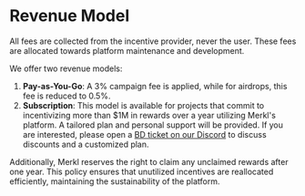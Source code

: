 # Revenue Model

All fees are collected from the incentive provider, never the user. These fees are allocated towards platform maintenance and development.

We offer two revenue models:

1. **Pay-as-You-Go**: A 3% campaign fee is applied, while for airdrops, this fee is reduced to 0.5%.
2. **Subscription**: This model is available for projects that commit to incentivizing more than $1M in rewards over a year utilizing Merkl's platform. A tailored plan and personal support will be provided. If you are interested, please open a [BD ticket on our Discord](https://discord.com/invite/jnYfrGxDbe) to discuss discounts and a customized plan.&#x20;

Additionally, Merkl reserves the right to claim any unclaimed rewards after one year. This policy ensures that unutilized incentives are reallocated efficiently, maintaining the sustainability of the platform.
